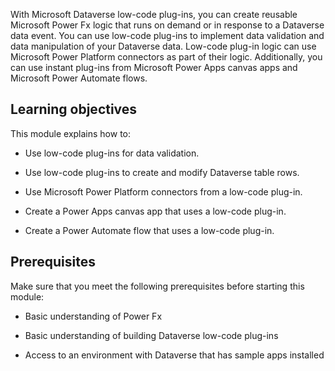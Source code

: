With Microsoft Dataverse low-code plug-ins, you can create reusable Microsoft Power Fx logic that runs on demand or in response to a Dataverse data event. You can use low-code plug-ins to implement data validation and data manipulation of your Dataverse data. Low-code plug-in logic can use Microsoft Power Platform connectors as part of their logic. Additionally, you can use instant plug-ins from Microsoft Power Apps canvas apps and Microsoft Power Automate flows.

## Learning objectives
This module explains how to:

- Use low-code plug-ins for data validation.

- Use low-code plug-ins to create and modify Dataverse table rows.

- Use Microsoft Power Platform connectors from a low-code plug-in.

- Create a Power Apps canvas app that uses a low-code plug-in.

- Create a Power Automate flow that uses a low-code plug-in.

## Prerequisites
Make sure that you meet the following prerequisites before starting this module:

- Basic understanding of Power Fx 

- Basic understanding of building Dataverse low-code plug-ins

- Access to an environment with Dataverse that has sample apps installed
